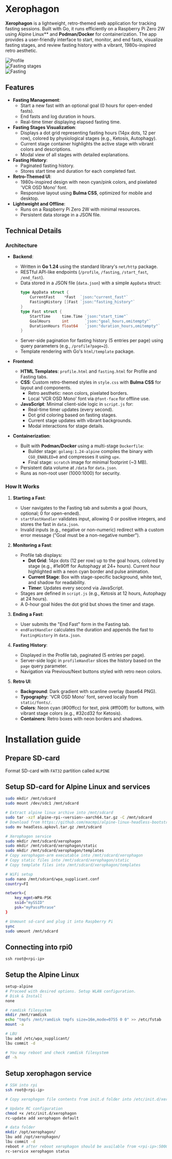 # Xerophagon

**Xerophagon** is a lightweight, retro-themed web application for tracking fasting sessions. Built with Go, it runs efficiently on a Raspberry Pi Zero 2W using Alpine Linux** and **Podman/Docker** for containerization. The app provides a user-friendly interface to start, monitor, and end fasts, visualize fasting stages, and review fasting history with a vibrant, 1980s-inspired retro aesthetic.

![Profile](https://github.com/user-attachments/assets/4071b3a1-fb56-4e25-8a07-2ba948375711)  
![Fasting stages](https://github.com/user-attachments/assets/3daac0e9-2d89-4084-8273-7c9b6eba2424)  
![Fasting](https://github.com/user-attachments/assets/0e096b5e-cd57-4def-825f-9a3c8b8c4c46)  

## Features

- **Fasting Management**:
  - Start a new fast with an optional goal (0 hours for open-ended fasts).
  - End fasts and log duration in hours.
  - Real-time timer displaying elapsed fasting time.
- **Fasting Stages Visualization**:
  - Displays a dot grid representing fasting hours (14px dots, 12 per row), colored by physiological stages (e.g., Ketosis, Autophagy).
  - Current stage container highlights the active stage with vibrant colors and descriptions.
  - Modal view of all stages with detailed explanations.
- **Fasting History**:
  - Paginated fasting history.
  - Stores start time and duration for each completed fast.
- **Retro-Themed UI**:
  - 1980s-inspired design with neon cyan/pink colors, and pixelated 'VCR OSD Mono' font.
  - Responsive layout using **Bulma CSS**, optimized for mobile and desktop.
- **Lightweight and Offline**:
  - Runs on a Raspberry Pi Zero 2W with minimal resources.
  - Persistent data storage in a JSON file.

## Technical Details

### Architecture

- **Backend**:
  - Written in **Go 1.24** using the standard library's `net/http` package.
  - RESTful API-like endpoints (`/profile`, `/fasting`, `/start_fast`, `/end_fast`).
  - Data stored in a JSON file (`data.json`) with a simple `AppData` struct:
    ```go
    type AppData struct {
        CurrentFast    *Fast  `json:"current_fast"`
        FastingHistory []Fast `json:"fasting_history"`
    }
    type Fast struct {
        StartTime     time.Time `json:"start_time"`
        GoalHours     int       `json:"goal_hours,omitempty"`
        DurationHours float64   `json:"duration_hours,omitempty"`
    }
    ```
  - Server-side pagination for fasting history (5 entries per page) using query parameters (e.g., `/profile?page=2`).
  - Template rendering with Go's `html/template` package.

- **Frontend**:
  - **HTML Templates**: `profile.html` and `fasting.html` for Profile and Fasting tabs.
  - **CSS**: Custom retro-themed styles in `style.css` with **Bulma CSS** for layout and components.
    - Retro aesthetic: neon colors, pixelated borders.
    - Local 'VCR OSD Mono' font via `@font-face` for offline use.
  - **JavaScript**: Minimal client-side logic in `script.js` for:
    - Real-time timer updates (every second).
    - Dot grid coloring based on fasting stages.
    - Current stage updates with vibrant backgrounds.
    - Modal interactions for stage details.

- **Containerization**:
  - Built with **Podman/Docker** using a multi-stage `Dockerfile`:
    - Builder stage: `golang:1.24-alpine` compiles the binary with `CGO_ENABLED=0` and compresses it using `upx`.
    - Final stage: `scratch` image for minimal footprint (~3 MB).
  - Persistent data volume at `/data` for `data.json`.
  - Runs as non-root user (1000:1000) for security.

### How It Works

1. **Starting a Fast**:
   - User navigates to the Fasting tab and submits a goal (hours, optional; 0 for open-ended).
   - `startFastHandler` validates input, allowing 0 or positive integers, and stores the fast in `data.json`.
   - Invalid inputs (e.g., negative or non-numeric) redirect with a custom error message ("Goal must be a non-negative number").

2. **Monitoring a Fast**:
   - Profile tab displays:
     - **Dot Grid**: 14px dots (12 per row) up to the goal hours, colored by stage (e.g., #1e90ff for Autophagy at 24+ hours). Current hour highlighted with a neon cyan border and pulse animation.
     - **Current Stage**: Box with stage-specific background, white text, and shadow for readability.
     - **Timer**: Updates every second via JavaScript.
   - Stages are defined in `script.js` (e.g., Ketosis at 12 hours, Autophagy at 24 hours).
   - A 0-hour goal hides the dot grid but shows the timer and stage.

3. **Ending a Fast**:
   - User submits the "End Fast" form in the Fasting tab.
   - `endFastHandler` calculates the duration and appends the fast to `FastingHistory` in `data.json`.

4. **Fasting History**:
   - Displayed in the Profile tab, paginated (5 entries per page).
   - Server-side logic in `profileHandler` slices the history based on the `page` query parameter.
   - Navigation via Previous/Next buttons styled with retro neon colors.

5. **Retro UI**:
   - **Background**: Dark gradient with scanline overlay (base64 PNG).
   - **Typography**: 'VCR OSD Mono' font, served locally from `static/fonts/`.
   - **Colors**: Neon cyan (#00ffcc) for text, pink (#ff00ff) for buttons, with vibrant stage colors (e.g., #32cd32 for Ketosis).
   - **Containers**: Retro boxes with neon borders and shadows.


# Installation guide

## Prepare SD-card
Format SD-card with `FAT32` partition called `ALPINE`

## Setup SD-card for Alpine Linux and services
```bash
sudo mkdir /mnt/sdcard
sudo mount /dev/sdc1 /mnt/sdcard

# Extract alpine linux archive into /mnt/sdcard
sudo tar -xzf alpine-rpi-<version>-aarch64.tar.gz -C /mnt/sdcard
# Download from https://github.com/macmpi/alpine-linux-headless-bootstrap/releases
sudo mv headless.apkovl.tar.gz /mnt/sdcard

# Xerophagon service
sudo mkdir /mnt/sdcard/xerophagon
sudo mkdir /mnt/sdcard/xerophagon/static
sudo mkdir /mnt/sdcard/xerophagon/templates
# Copy xerophagon-arm executable into /mnt/sdcard/xerophagon
# Copy static files into /mnt/sdcard/xerophagon/static
# Copy template files into /mnt/sdcard/xerophagon/templates

# WiFi setup
sudo nano /mnt/sdcard/wpa_supplicant.conf
country=FI

network={
	key_mgmt=WPA-PSK
	ssid="mySSID"
	psk="myPassPhrase"
}

# Unmount sd-card and plug it into Raspberry Pi
sync
sudo umount /mnt/sdcard
```

## Connecting into rpi0
`ssh root@<rpi-ip>`

## Setup the Alpine Linux
```bash
setup-alpine
# Proceed with desired options. Setup WLAN configuration.
# Disk & Install
none

# ramdisk filesystem
mkdir /mnt/ramdisk
echo "tmpfs /mnt/ramdisk tmpfs size=16m,mode=0755 0 0" >> /etc/fstab
mount -a

# LBU
lbu add /etc/wpa_supplicant/
lbu commit -d

# You may reboot and check ramdisk filesystem
df -h
```

## Setup xerophagon service
```bash
# SSH into rpi
ssh root@<rpi-ip>

# Copy xerophagon file contents from init.d folder into /etc/init.d/xerophagon

# Update RC configuration
chmod +x /etc/init.d/xerophagon
rc-update add xerophagon default

# data folder
mkdir /opt/xerophagon/
lbu add /opt/xerophagon/
lbu commit -d
reboot # after reboot xerophagon should be available from <rpi-ip>:5000
rc-service xerophagon status

```
